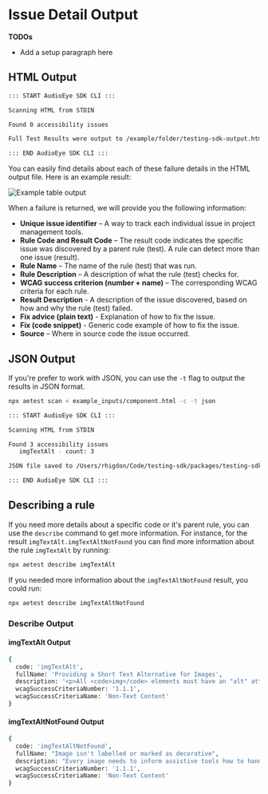 # Issue Detail Output

**TODOs**
- Add a setup paragraph here

## HTML Output

```bash
::: START AudioEye SDK CLI :::

Scanning HTML from STDIN

Found 0 accessibility issues

Full Test Results were output to /example/folder/testing-sdk-output.html

::: END AudioEye SDK CLI :::
```
You can easily find details about each of these failure details in the HTML output file. Here is an example result:

![Example table output](/html-output-table.png)

When a failure is returned, we will provide you the following information:

- **Unique issue identifier** – A way to track each individual issue in project management tools.
- **Rule Code and Result Code** – The result code indicates the specific issue was discovered by a parent rule (test). A rule can detect more than one issue (result).
- **Rule Name** – The name of the rule (test) that was run.
- **Rule Description** – A description of what the rule (test) checks for.
- **WCAG success criterion (number + name)** – The corresponding WCAG criteria for each rule.
- **Result Description** - A description of the issue discovered, based on how and why the rule (test) failed.
- **Fix advice (plain text)** - Explanation of how to fix the issue.
- **Fix (code snippet)** - Generic code example of how to fix the issue.
- **Source** – Where in source code the issue occurred.

## JSON Output

If you're prefer to work with JSON, you can use the `-t` flag to output the results in JSON format.

```bash
npx aetest scan < example_inputs/component.html -c -t json

::: START AudioEye SDK CLI :::

Scanning HTML from STDIN

Found 3 accessibility issues
   imgTextAlt - count: 3

JSON file saved to /Users/rhigdon/Code/testing-sdk/packages/testing-sdk-cli/aetest_output.json

::: END AudioEye SDK CLI :::
```

## Describing a rule
If you need more details about a specific code or it's parent rule, you can use the `describe` command to get more information. For instance, for the result `imgTextAlt.imgTextAltNotFound` you can find more information about the rule `imgTextAlt` by running:

```bash
npx aetest describe imgTextAlt
```

If you needed more information about the `imgTextAltNotFound` result, you could run:

```bash
npx aetest describe imgTextAltNotFound
```

### Describe Output
#### imgTextAlt Output
```bash
{
  code: 'imgTextAlt',
  fullName: 'Providing a Short Text Alternative for Images',
  description: '<p>All <code>img</code> elements must have an "alt" attribute to identify and describe visual information conveyed. Decorative or non-informational images may have an empty "alt" so that Screen Readers can skip or ignore them, but the attribute must still be present.</p><h4>Sample Code</h4><pre>&lt;img src="picture.jpg" alt="A meaningful alt tag for this image."&gt;</pre>',
  wcagSuccessCriteriaNumber: '1.1.1',
  wcagSuccessCriteriaName: 'Non-Text Content'
}
```
#### imgTextAltNotFound Output
```bash
{
  code: 'imgTextAltNotFound',
  fullName: "Image isn't labelled or marked as decorative",
  description: "Every image needs to inform assistive tools how to handle it. If it's a meaningful image, it needs to have a text description. If it's decorative or not informative, it needs to be marked so assistive tools can skip over it. If an image doesn't have either, it's not clear what the image is for or how to handle it. Assistive tools may skip over the image or give it a generic label that people won't understand.",
  wcagSuccessCriteriaNumber: '1.1.1',
  wcagSuccessCriteriaName: 'Non-Text Content'
}
